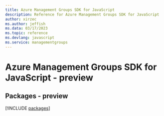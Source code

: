 ```yaml
---
title: Azure Management Groups SDK for JavaScript
description: Reference for Azure Management Groups SDK for JavaScript
author: xirzec
ms.author: jeffish
ms.data: 03/17/2023
ms.topic: reference
ms.devlang: javascript
ms.service: managementgroups
---
```

# Azure Management Groups SDK for JavaScript - preview
## Packages - preview
[!INCLUDE [packages](management-groups-index.md)]